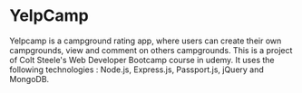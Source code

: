 # YelpCamp
Yelpcamp is a campground rating app, where users can create their own campgrounds, view and comment on others campgrounds. This is a  project of Colt Steele's Web Developer Bootcamp course in udemy. 
It uses the following technologies : Node.js, Express.js, Passport.js, jQuery and MongoDB.
